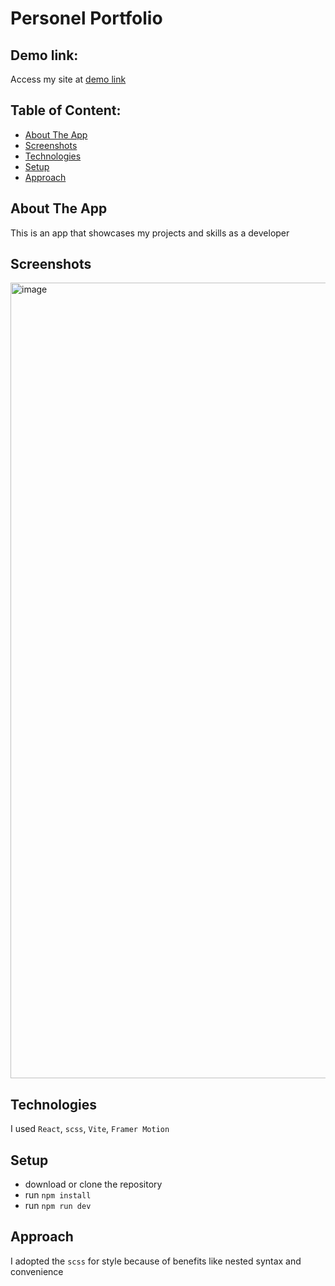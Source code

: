 # Personel Portfolio

## Demo link:

Access my site at [demo link](https://cute-yeot-8e7506.netlify.app/)

## Table of Content:

- [About The App](#about-the-app)
- [Screenshots](#screenshots)
- [Technologies](#technologies)
- [Setup](#setup)
- [Approach](#approach)

## About The App

This is an app that showcases my projects and skills as a developer

## Screenshots
<img width="1273" alt="image" src="https://github.com/omdwid/personal-portfolio/assets/94010815/4a8a28fb-466f-4c74-9462-4f8d8f93721a">


## Technologies

I used `React`, `scss`, `Vite`, `Framer Motion`

## Setup

- download or clone the repository
- run `npm install`
- run `npm run dev`

## Approach

I adopted the `scss` for style because of benefits like nested syntax and convenience
